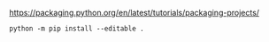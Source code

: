 https://packaging.python.org/en/latest/tutorials/packaging-projects/

```
python -m pip install --editable .
```
